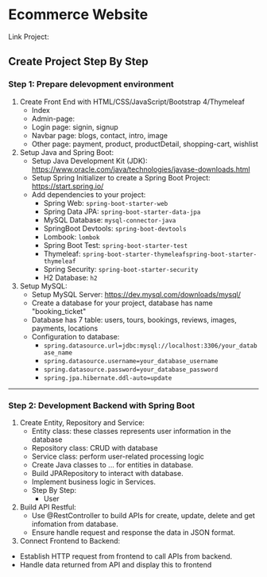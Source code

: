 # Ecommerce Website #

 Link Project: 

## Create Project Step By Step ##
### Step 1: Prepare delevopment environment ###

1. Create Front End with HTML/CSS/JavaScript/Bootstrap 4/Thymeleaf
   - Index
   - Admin-page:
   - Login page: signin, signup
   - Navbar page: blogs, contact, intro, image
   - Other page: payment, product, productDetail, shopping-cart, wishlist
3. Setup Java and Spring Boot:
   - Setup Java Development Kit (JDK): https://www.oracle.com/java/technologies/javase-downloads.html
   - Setup Spring Initializer to create a Spring Boot Project: https://start.spring.io/
   - Add dependencies to your project:
        + Spring Web:  `spring-boot-starter-web` 
        + Spring Data JPA: `spring-boot-starter-data-jpa`
        + MySQL Database: `mysql-connector-java`
        + SpringBoot Devtools: `spring-boot-devtools`
        + Lombook: `lombok`
        + Spring Boot Test: `spring-boot-starter-test`
        + Thymeleaf: `spring-boot-starter-thymeleafspring-boot-starter-thymeleaf`
        + Spring Security: `spring-boot-starter-security`
        + H2 Database: `h2`
4. Setup MySQL:
   - Setup MySQL Server: https://dev.mysql.com/downloads/mysql/
   - Create a database for your project, database has name "booking_ticket"
   - Database has 7 table: users, tours, bookings, reviews, images, payments, locations
   - Configuration to database:
      -   `spring.datasource.url=jdbc:mysql://localhost:3306/your_database_name`
      -   `spring.datasource.username=your_database_username`
      -   `spring.datasource.password=your_database_password`
      -   `spring.jpa.hibernate.ddl-auto=update`
---
### Step 2: Development Backend with Spring Boot ###
1. Create Entity, Repository and Service:
   - Entity class: these classes represents user information in the database
   - Repository class: CRUD with database
   - Service class: perform user-related processing logic
   - Create Java classes to ... for entities in database.
   - Build JPARepository to interact with database.
   - Implement business logic in Services.
   - Step By Step:
        - User
3. Build API Restful:
   - Use @RestController to build APIs for create, update, delete and get infomation from database.
   - Ensure handle request and response the data in JSON format.
4.  Connect Frontend to Backend:
   - Establish HTTP request from frontend to call APIs from backend.
   - Handle data returned from API and display this to frontend
